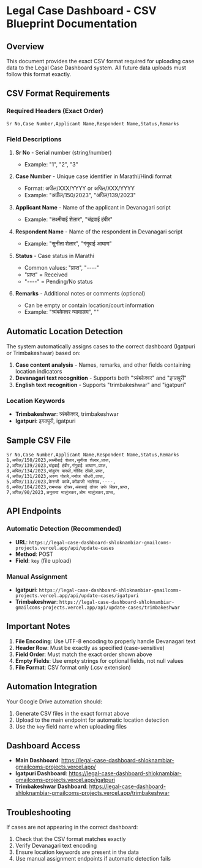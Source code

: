 # Legal Case Dashboard - CSV Blueprint Documentation

## Overview
This document provides the exact CSV format required for uploading case data to the Legal Case Dashboard system. All future data uploads must follow this format exactly.

## CSV Format Requirements

### Required Headers (Exact Order)
```
Sr No,Case Number,Applicant Name,Respondent Name,Status,Remarks
```

### Field Descriptions

1. **Sr No** - Serial number (string/number)
   - Example: "1", "2", "3"

2. **Case Number** - Unique case identifier in Marathi/Hindi format
   - Format: अपील/XXX/YYYY or अपिल/XXX/YYYY
   - Example: "अपील/150/2023", "अपिल/139/2023"

3. **Applicant Name** - Name of the applicant in Devanagari script
   - Example: "लक्ष्मीबाई शेलार", "चंद्रबाई हंबीर"

4. **Respondent Name** - Name of the respondent in Devanagari script
   - Example: "सुनीता शेलार", "गंगुबाई आघाण"

5. **Status** - Case status in Marathi
   - Common values: "प्राप्त", "----"
   - "प्राप्त" = Received
   - "----" = Pending/No status

6. **Remarks** - Additional notes or comments (optional)
   - Can be empty or contain location/court information
   - Example: "त्र्यंबकेश्वर न्यायालय", ""

## Automatic Location Detection

The system automatically assigns cases to the correct dashboard (Igatpuri or Trimbakeshwar) based on:

1. **Case content analysis** - Names, remarks, and other fields containing location indicators
2. **Devanagari text recognition** - Supports both "त्र्यंबकेश्वर" and "इगतपुरी"
3. **English text recognition** - Supports "trimbakeshwar" and "igatpuri"

### Location Keywords
- **Trimbakeshwar**: त्र्यंबकेश्वर, trimbakeshwar
- **Igatpuri**: इगतपुरी, igatpuri

## Sample CSV File

```csv
Sr No,Case Number,Applicant Name,Respondent Name,Status,Remarks
1,अपील/150/2023,लक्ष्मीबाई शेलार,सुनीता शेलार,प्राप्त,
2,अपिल/139/2023,चंद्रबाई हंबीर,गंगुबाई आघाण,प्राप्त,
3,अपिल/134/2023,पांडुरंग पारधी,गोविंद ठोंबरे,प्राप्त,
4,अपील/131/2023,अरुण पोरजे,मनोज चौधरी,प्राप्त,
5,अपिल/113/2023,केरुजी काळे,कोंडाजी भालेराव,----,
6,अपील/104/2023,रामभाऊ ढोन्नर,अंबाबाई ढोन्नर उर्फ बिन्नर,प्राप्त,
7,अपिल/90/2023,अनुसया मालुंजकर,ओम मालुंजकर,प्राप्त,
```

## API Endpoints

### Automatic Detection (Recommended)
- **URL**: `https://legal-case-dashboard-shloknambiar-gmailcoms-projects.vercel.app/api/update-cases`
- **Method**: POST
- **Field**: `key` (file upload)

### Manual Assignment
- **Igatpuri**: `https://legal-case-dashboard-shloknambiar-gmailcoms-projects.vercel.app/api/update-cases/igatpuri`
- **Trimbakeshwar**: `https://legal-case-dashboard-shloknambiar-gmailcoms-projects.vercel.app/api/update-cases/trimbakeshwar`

## Important Notes

1. **File Encoding**: Use UTF-8 encoding to properly handle Devanagari text
2. **Header Row**: Must be exactly as specified (case-sensitive)
3. **Field Order**: Must match the exact order shown above
4. **Empty Fields**: Use empty strings for optional fields, not null values
5. **File Format**: CSV format only (.csv extension)

## Automation Integration

Your Google Drive automation should:
1. Generate CSV files in the exact format above
2. Upload to the main endpoint for automatic location detection
3. Use the `key` field name when uploading files

## Dashboard Access

- **Main Dashboard**: https://legal-case-dashboard-shloknambiar-gmailcoms-projects.vercel.app/
- **Igatpuri Dashboard**: https://legal-case-dashboard-shloknambiar-gmailcoms-projects.vercel.app/igatpuri
- **Trimbakeshwar Dashboard**: https://legal-case-dashboard-shloknambiar-gmailcoms-projects.vercel.app/trimbakeshwar

## Troubleshooting

If cases are not appearing in the correct dashboard:
1. Check that the CSV format matches exactly
2. Verify Devanagari text encoding
3. Ensure location keywords are present in the data
4. Use manual assignment endpoints if automatic detection fails
